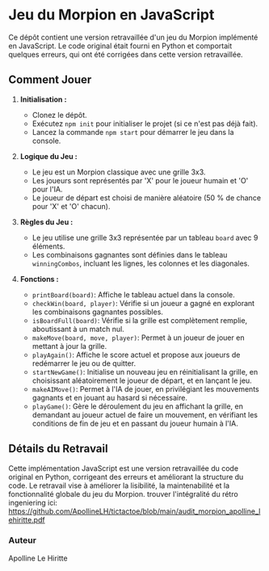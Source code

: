 Jeu du Morpion en JavaScript
============================

Ce dépôt contient une version retravaillée d'un jeu du Morpion implémenté en JavaScript. Le code original était fourni en Python et comportait quelques erreurs, qui ont été corrigées dans cette version retravaillée.

Comment Jouer
-------------

1.  **Initialisation :**
    
    *   Clonez le dépôt.
    *   Exécutez `npm init` pour initialiser le projet (si ce n'est pas déjà fait).
    *   Lancez la commande `npm start` pour démarrer le jeu dans la console.
2.  **Logique du Jeu :**
    
    *   Le jeu est un Morpion classique avec une grille 3x3.
    *   Les joueurs sont représentés par 'X' pour le joueur humain et 'O' pour l'IA.
    *   Le joueur de départ est choisi de manière aléatoire (50 % de chance pour 'X' et 'O' chacun).
3.  **Règles du Jeu :**
    
    *   Le jeu utilise une grille 3x3 représentée par un tableau `board` avec 9 éléments.
    *   Les combinaisons gagnantes sont définies dans le tableau `winningCombos`, incluant les lignes, les colonnes et les diagonales.
4.  **Fonctions :**
    
    *   `printBoard(board)`: Affiche le tableau actuel dans la console.
    *   `checkWin(board, player)`: Vérifie si un joueur a gagné en explorant les combinaisons gagnantes possibles.
    *   `isBoardFull(board)`: Vérifie si la grille est complètement remplie, aboutissant à un match nul.
    *   `makeMove(board, move, player)`: Permet à un joueur de jouer en mettant à jour la grille.
    *   `playAgain()`: Affiche le score actuel et propose aux joueurs de redémarrer le jeu ou de quitter.
    *   `startNewGame()`: Initialise un nouveau jeu en réinitialisant la grille, en choisissant aléatoirement le joueur de départ, et en lançant le jeu.
    *   `makeAIMove()`: Permet à l'IA de jouer, en privilégiant les mouvements gagnants et en jouant au hasard si nécessaire.
    *   `playGame()`: Gère le déroulement du jeu en affichant la grille, en demandant au joueur actuel de faire un mouvement, en vérifiant les conditions de fin de jeu et en passant du joueur humain à l'IA.

Détails du Retravail
--------------------

Cette implémentation JavaScript est une version retravaillée du code original en Python, corrigeant des erreurs et améliorant la structure du code. Le retravail vise à améliorer la lisibilité, la maintenabilité et la fonctionnalité globale du jeu du Morpion.
trouver l'intégralité du rétro ingeniering ici: https://github.com/ApollineLH/tictactoe/blob/main/audit_morpion_apolline_lehiritte.pdf

### Auteur

Apolline Le Hiritte
